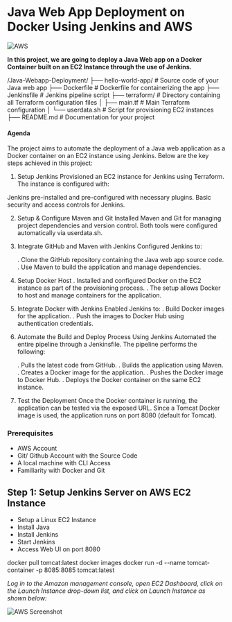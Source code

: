 # Java Web App Deployment on Docker Using Jenkins and AWS

![AWS](https://imgur.com/Hk28ffE.png)

**In this project, we are going to deploy a Java Web app on a Docker Container built on an EC2 Instance through the use of Jenkins.**

/Java-Webapp-Deployment/
├── hello-world-app/   # Source code of your Java web app
├── Dockerfile         # Dockerfile for containerizing the app
├── Jenkinsfile        # Jenkins pipeline script
├── terraform/         # Directory containing all Terraform configuration files
│   ├── main.tf        # Main Terraform configuration
│   └── userdata.sh    # Script for provisioning EC2 instances
├── README.md          # Documentation for your project

#### Agenda

The project aims to automate the deployment of a Java web application as a Docker container on an EC2 instance using Jenkins. Below are the key steps achieved in this project:

1. Setup Jenkins
Provisioned an EC2 instance for Jenkins using Terraform. The instance is configured with:

Jenkins pre-installed and pre-configured with necessary plugins.
Basic security and access controls for Jenkins.

2. Setup & Configure Maven and Git
Installed Maven and Git for managing project dependencies and version control. Both tools were configured automatically via userdata.sh.

3. Integrate GitHub and Maven with Jenkins
Configured Jenkins to:

    . Clone the GitHub repository containing the Java web app source code.
    . Use Maven to build the application and manage dependencies.

4. Setup Docker Host
    . Installed and configured Docker on the EC2 instance as part of the provisioning process. . The setup allows Docker to host and manage containers for the application.

5. Integrate Docker with Jenkins
Enabled Jenkins to:
    . Build Docker images for the application.
    . Push the images to Docker Hub using authentication credentials.

6. Automate the Build and Deploy Process Using Jenkins
Automated the entire pipeline through a Jenkinsfile. The pipeline performs the following:

    . Pulls the latest code from GitHub.
    . Builds the application using Maven.
    . Creates a Docker image for the application.
    . Pushes the Docker image to Docker Hub.
    . Deploys the Docker container on the same EC2 instance.
    
7. Test the Deployment
Once the Docker container is running, the application can be tested via the exposed URL. Since a Tomcat Docker image is used, the application runs on port 8080 (default for Tomcat).

### Prerequisites

* AWS Account
* Git/ Github Account with the Source Code
* A local machine with CLI Access
* Familiarity with Docker and Git

## Step 1: Setup Jenkins Server on AWS EC2 Instance

* Setup a Linux EC2 Instance
* Install Java
* Install Jenkins
* Start Jenkins
* Access Web UI on port 8080

docker pull tomcat:latest
docker images
docker run -d --name tomcat-container -p 8085:8085 tomcat:latest


_*Log in to the Amazon management console, open EC2 Dashboard, click on the Launch Instance drop-down list, and click on Launch Instance as shown below:*_

![AWS Screenshot](https://github.com/Nalla06/Portofolio-of-Devops-Implementations/blob/main/Project-05_Dockerized_Jenkins_AWS/Screenshot%202024-12-11%20151216.png)
